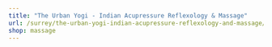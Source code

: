 ```yaml
---
title: "The Urban Yogi - Indian Acupressure Reflexology & Massage"
url: /surrey/the-urban-yogi-indian-acupressure-reflexology-and-massage/
shop: massage
---
```

